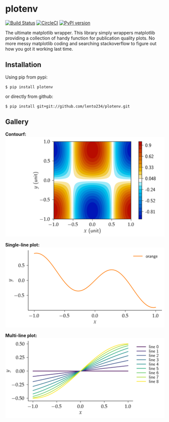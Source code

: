 # plotenv

[![Build Status](https://travis-ci.com/lento234/plotenv.svg?branch=master)](https://travis-ci.com/lento234/plotenv)
[![CircleCI](https://circleci.com/gh/lento234/plotenv.svg?style=svg)](https://circleci.com/gh/lento234/plotenv)
[![PyPI version](https://badge.fury.io/py/plotEnv.svg)](https://badge.fury.io/py/plotEnv)

The ultimate matplotlib wrapper. This library simply wrappers matplotlib providing a collection of handy function for publication quality plots. No more messy matplotlib coding and searching stackoverflow to figure out how you got it working last time.

## Installation

Using pip from pypi:

    $ pip install plotenv

or directly from github:

    $ pip install git+git://github.com/lento234/plotenv.git

## Gallery

**Contourf:**
![contourf](gallery/contourf.png)

**Single-line plot:**
![singleline](gallery/singleline.png)

**Multi-line plot:**
![multiline](gallery/multiline.png)




